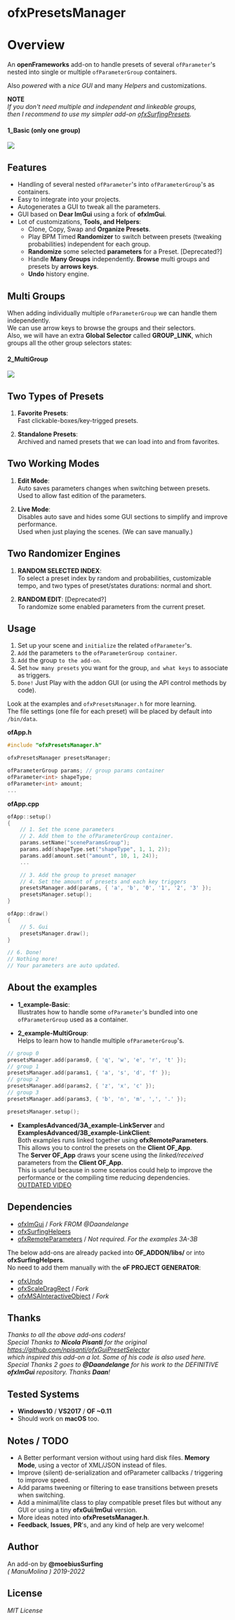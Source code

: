 ofxPresetsManager
=============================

# Overview

An **openFrameworks** add-on to handle presets of several `ofParameter`'s nested into single or multiple `ofParameterGroup` containers.  

Also *powered* with a *nice GUI* and many *Helpers* and customizations.

**NOTE**  
_If you don't need multiple and independent and linkeable groups,_  
_then I recommend to use my simpler add-on [ofxSurfingPresets](https://github.com/moebiussurfing/ofxSurfingPresets)._  
 
#### 1_Basic (only one group)
![](/Examples/1_Basic/Capture.PNG)  

## Features

- Handling of several nested `ofParameter`'s into `ofParameterGroup`'s as containers.
- Easy to integrate into your projects.
- Autogenerates a GUI to tweak all the parameters.
- GUI based on **Dear ImGui** using a fork of **ofxImGui**.
- Lot of customizations, **Tools, and Helpers**:  
  * Clone, Copy, Swap and **Organize Presets**.
  * Play BPM Timed **Randomizer** to switch between presets (tweaking probabilities) independent for each group.
  * **Randomize** some selected **parameters** for a Preset. [Deprecated?]
  * Handle **Many Groups** independently. **Browse** multi groups and presets by **arrows keys**.
  * **Undo** history engine.

## **Multi Groups**  

When adding individually multiple `ofParameterGroup` we can handle them independently.  
We can use arrow keys to browse the groups and their selectors.  
Also, we will have an extra **Global Selector** called **GROUP_LINK**, which groups all the other group selectors states:  

#### 2_MultiGroup
![](Examples/2_MultiGroup/Capture.PNG)

## **Two Types of Presets**

1. **Favorite Presets**:  
Fast clickable-boxes/key-trigged presets.  

2. **Standalone Presets**:  
Archived and named presets that we can load into and from favorites.  

## Two Working Modes

1. **Edit Mode**:  
Auto saves parameters changes when switching between presets.  
Used to allow fast edition of the parameters.  

2. **Live Mode**:  
Disables auto save and hides some GUI sections to simplify and improve performance.  
Used when just playing the scenes. (We can save manually.)

## **Two Randomizer Engines**

1. **RANDOM SELECTED INDEX**:  
To select a preset index by random and probabilities, customizable tempo, and two types of preset/states durations: normal and short. 

2. **RANDOM EDIT**: [Deprecated?]  
To randomize some enabled parameters from the current preset.  

## Usage

1. Set up your scene and `initialize` the related ```ofParameter```'s.
2. ```Add``` the parameters ```to``` the ```ofParameterGroup container```.
3. ```Add``` the group ```to the add-on```. 
4. Set ```how many presets``` you want for the group, ```and what keys``` to associate as triggers.
5. ```Done!``` Just Play with the addon GUI (or using the API control methods by code).  

Look at the examples and ```ofxPresetsManager.h``` for more learning.  
The file settings (one file for each preset) will be placed by default into ```/bin/data```.  

**ofApp.h**
```.cpp
#include "ofxPresetsManager.h"

ofxPresetsManager presetsManager;

ofParameterGroup params; // group params container
ofParameter<int> shapeType;
ofParameter<int> amount;
...
```

**ofApp.cpp**
```.cpp
ofApp::setup()
{
	// 1. Set the scene parameters 
	// 2. Add them to the ofParameterGroup container. 
	params.setName("sceneParamsGroup");	
	params.add(shapeType.set("shapeType", 1, 1, 2));
	params.add(amount.set("amount", 10, 1, 24));
	...

	// 3. Add the group to preset manager
	// 4. Set the amount of presets and each key triggers 
	presetsManager.add(params, { 'a', 'b', '0', '1', '2', '3' });
	presetsManager.setup();
}

ofApp::draw()
{
	// 5. Gui
	presetsManager.draw();
}

// 6. Done!
// Nothing more!
// Your parameters are auto updated.
```

## About the examples

* **1_example-Basic**:  
Illustrates how to handle some ```ofParameter```'s bundled into one ```ofParameterGroup``` used as a container.  

* **2_example-MultiGroup**:  
Helps to learn how to handle multiple `ofParameterGroup`'s.  
```.cpp
// group 0
presetsManager.add(params0, { 'q', 'w', 'e', 'r', 't' });
// group 1
presetsManager.add(params1, { 'a', 's', 'd', 'f' });
// group 2
presetsManager.add(params2, { 'z', 'x', 'c' });
// group 3
presetsManager.add(params3, { 'b', 'n', 'm', ',', '.' });

presetsManager.setup();
```

* **ExamplesAdvanced/3A_example-LinkServer** and **ExamplesAdvanced/3B_example-LinkClient**:  
Both examples runs linked together using **ofxRemoteParameters**.  
This allows you to control the presets on the **Client OF_App**.  
The **Server OF_App** draws your scene using the *linked/received* parameters from the **Client OF_App**.  
This is useful because in some scenarios could help to improve the performance or the compiling time reducing dependencies.  
[OUTDATED VIDEO](http://www.youtube.com/watch?v=kV-t8lIdNRg "VIDEO") 

## Dependencies
* [ofxImGui](https://github.com/Daandelange/ofxImGui/tree/jvcleave) / _Fork FROM @Daandelange_
* [ofxSurfingHelpers](https://github.com/moebiussurfing/ofxSurfingHelpers)  
* [ofxRemoteParameters](https://github.com/c-mendoza/ofxRemoteParameters) / _Not required. For the examples 3A-3B_  

The below add-ons are already packed into **OF_ADDON/libs/** or into **ofxSurfingHelpers**.  
No need to add them manually with the **oF PROJECT GENERATOR**:  
* [ofxUndo](https://github.com/nariakiiwatani/ofxUndo)
* [ofxScaleDragRect](https://github.com/moebiussurfing/ofxScaleDragRect) / _Fork_
* [ofxMSAInteractiveObject](https://github.com/moebiussurfing/ofxMSAInteractiveObject) / _Fork_

## Thanks
*Thanks to all the above add-ons coders!*  
*Special Thanks to **Nicola Pisanti** for the original https://github.com/npisanti/ofxGuiPresetSelector  
which inspired this add-on a lot. Some of his code is also used here.*  
*Special Thanks 2 goes to **@Daandelange** for his work to the DEFINITIVE **ofxImGui** repository. Thanks **Daan**!*

## Tested Systems
- **Windows10** / **VS2017** / **OF ~0.11**
- Should work on **macOS** too.  

## Notes / TODO
* A Better performant version without using hard disk files. **Memory Mode**, using a vector of XML/JSON instead of files.
* Improve (silent) de-serialization and ofParameter callbacks / triggering to improve speed.
* Add params tweening or filtering to ease transitions between presets when switching.
* Add a minimal/lite class to play compatible preset files but without any GUI or using a tiny **ofxGui**/**ImGui** version.
* More ideas noted into **ofxPresetsManager.h**.   
* **Feedback**, **Issues**, **PR**'s, and any kind of help are very welcome!

## Author
An add-on by **@moebiusSurfing**  
*( ManuMolina ) 2019-2022*

## License
*MIT License*
